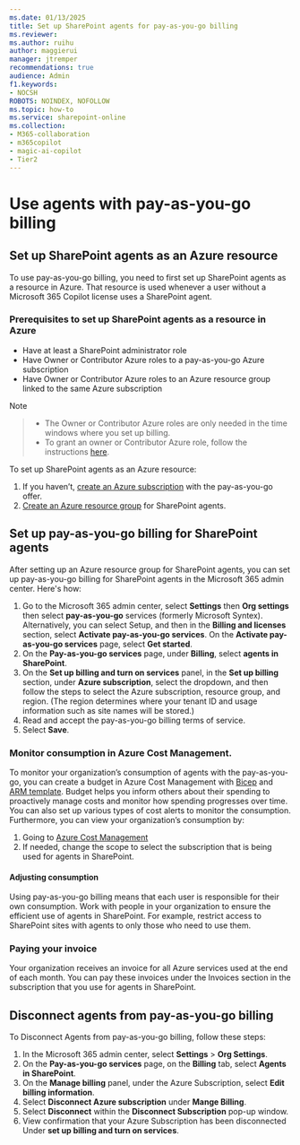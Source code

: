 ```yaml
---
ms.date: 01/13/2025
title: Set up SharePoint agents for pay-as-you-go billing
ms.reviewer:
ms.author: ruihu
author: maggierui
manager: jtremper
recommendations: true
audience: Admin
f1.keywords:
- NOCSH
ROBOTS: NOINDEX, NOFOLLOW
ms.topic: how-to
ms.service: sharepoint-online
ms.collection: 
- M365-collaboration
- m365copilot
- magic-ai-copilot
- Tier2
---
```

# Use agents with pay-as-you-go billing

## Set up SharePoint agents as an Azure resource

To use pay-as-you-go billing, you need to first set up SharePoint agents as a resource in Azure. That resource is used whenever a user without a Microsoft 365 Copilot license uses a SharePoint agent.

### Prerequisites to set up SharePoint agents as a resource in Azure

- Have at least a SharePoint administrator role
- Have Owner or Contributor Azure roles to a pay-as-you-go Azure subscription
- Have Owner or Contributor Azure roles to an Azure resource group linked to the same Azure subscription

> [!NOTE]

> - The Owner or Contributor Azure roles are only needed in the time windows where you set up billing.
> -	To grant an owner or Contributor Azure role, follow the instructions [here](/azure/role-based-access-control/role-assignments-portal). 


To set up SharePoint agents as an Azure resource:

1. If you haven’t, [create an Azure subscription](https://azure.microsoft.com/pricing/offers/ms-azr-0003p/) with the pay-as-you-go offer. 
1. [Create an Azure resource group](/azure/azure-resource-manager/management/manage-resource-groups-portal#create-resource-groups) for SharePoint agents.

## Set up pay-as-you-go billing for SharePoint agents

After setting up an Azure resource group for SharePoint agents, you can set up pay-as-you-go billing for SharePoint agents in the Microsoft 365 admin center. Here's how:

1. Go to the Microsoft 365 admin center, select **Settings** then **Org settings** then select **pay-as-you-go** services (formerly Microsoft Syntex).
    Alternatively, you can select Setup, and then in the **Billing and licenses** section, select **Activate pay-as-you-go services**. On the **Activate pay-as-you-go services** page, select **Get started**.
1. On the **Pay-as-you-go services** page, under **Billing**, select **agents in SharePoint**.
1. On the **Set up billing and turn on services** panel, in the **Set up billing** section, under **Azure subscription**, select the dropdown, and then follow the steps to select the Azure subscription, resource group, and region. (The region determines where your tenant ID and usage information such as site names will be stored.)
1. Read and accept the pay-as-you-go billing terms of service.
1. Select **Save**.

### Monitor consumption in Azure Cost Management. 

To monitor your organization’s consumption of agents with the pay-as-you-go, you can create a budget in Azure Cost Management with [Bicep](/azure/cost-management-billing/costs/quick-create-budget-bicep) and [ARM template](/azure/cost-management-billing/costs/quick-create-budget-template). Budget helps you inform others about their spending to proactively manage costs and monitor how spending progresses over time. You can also set up various types of cost alerts to monitor the consumption. 
Furthermore, you can view your organization’s consumption by:

1.	Going to [Azure Cost Management](https://portal.azure.com/#view/Microsoft_Azure_CostManagement/Menu/~/overview/openedBy/AzurePortal)
1.	If needed, change the scope to select the subscription that is being used for agents in SharePoint.

#### Adjusting consumption

Using pay-as-you-go billing means that each user is responsible for their own consumption. Work with people in your organization to ensure the efficient use of agents in SharePoint. For example, restrict access to SharePoint sites with agents to only those who need to use them.

### Paying your invoice

Your organization receives an invoice for all Azure services used at the end of each month. You can pay these invoices under the Invoices section in the subscription that you use for agents in SharePoint.

## Disconnect agents from pay-as-you-go billing

To Disconnect Agents from pay-as-you-go billing, follow these steps:

1. In the Microsoft 365 admin center, select **Settings** > **Org Settings**.
1. On the **Pay-as-you-go services** page, on the **Billing** tab, select **Agents in SharePoint**.
1. On the **Manage billing** panel, under the Azure Subscription, select **Edit billing information**.
1. Select **Disconnect Azure subscription** under **Mange Billing**.
1. Select **Disconnect** within the **Disconnect Subscription** pop-up window.
1. View confirmation that your Azure Subscription has been disconnected Under **set up billing and turn on services**. 